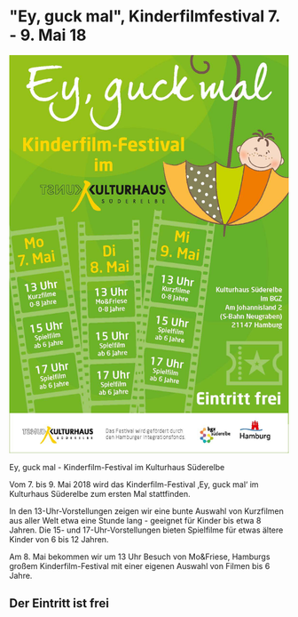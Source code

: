# "Ey, guck mal", Kinderfilmfestival 7. - 9. Mai 18 

![](/img/kinderfilmfetival.jpg)

Ey, guck mal - Kinderfilm-Festival im Kulturhaus Süderelbe

Vom 7. bis 9. Mai 2018 wird das Kinderfilm-Festival ‚Ey, guck mal‘ im Kulturhaus Süderelbe
zum ersten Mal stattfinden. 

In den 13-Uhr-Vorstellungen zeigen wir eine bunte Auswahl von 
Kurzfilmen aus aller Welt etwa eine Stunde lang  - geeignet für Kinder bis etwa 8 Jahren. 
Die 15- und 17-Uhr-Vorstellungen bieten Spielfilme für etwas ältere Kinder von 6 bis 12 Jahren. 

Am 8. Mai bekommen wir um 13 Uhr Besuch von Mo&Friese, Hamburgs großem Kinderfilm-Festival mit
einer eigenen Auswahl von Filmen bis 6 Jahre. 

## Der Eintritt ist frei

